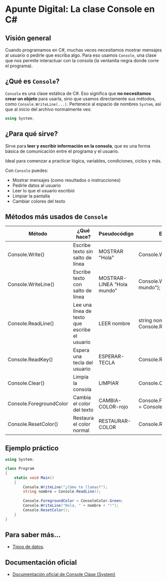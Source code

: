 # Apunte Digital: La clase Console en C\#

## Visión general

Cuando programamos en C#, muchas veces necesitamos mostrar mensajes al usuario o pedirle que escriba algo. Para eso usamos `Console`, una clase que nos permite interactuar con la consola (la ventanita negra donde corre el programa). 

## ¿Qué es `Console`?

`Console` es una clase estática de C#. Eso significa que **no necesitamos crear un objeto** para usarla, sino que usamos directamente sus métodos, como `Console.WriteLine(...)`.
Pertenece al espacio de nombres `System`, así que al inicio del archivo normalmente ves:

```csharp
using System;
```

## ¿Para qué sirve?

Sirve para **leer y escribir información en la consola**, que es una forma básica de comunicación entre el programa y el usuario.

Ideal para comenzar a practicar lógica, variables, condiciones, ciclos y más.

Con `Console` puedes:

* Mostrar mensajes (como resultados o instrucciones)
* Pedirle datos al usuario
* Leer lo que el usuario escribió
* Limpiar la pantalla
* Cambiar colores del texto

## Métodos más usados de `Console`

|Método| ¿Qué hace? | Pseudocódigo | Ejemplo|
|--------|--------------|----------------|----------|
|Console.Write()| Escribe texto sin salto de línea | MOSTRAR "Hola" | Console.Write("Hola "); |
|Console.WriteLine()| Escribe texto con salto de línea | MOSTRAR-LINEA "Hola mundo" | Console.WriteLine("Hola mundo"); |
|Console.ReadLine()| Lee una línea de texto que escribe el usuario | LEER nombre | string nombre = Console.ReadLine(); |
|Console.ReadKey()| Espera una tecla del usuario | ESPERAR-TECLA | Console.ReadKey(); |
|Console.Clear()| Limpia la consola | LIMPIAR | Console.Clear(); |
|Console.ForegroundColor| Cambia el color del texto | CAMBIA-COLOR-rojo | Console.ForegroundColor = ConsoleColor.Red; |
|Console.ResetColor()| Restaura el color normal | RESTAURAR-COLOR | Console.ResetColor(); |

## Ejemplo práctico

```csharp
using System;

class Program
{
    static void Main()
    {
        Console.WriteLine("¿Cómo te llamas?");
        string nombre = Console.ReadLine();
        
        Console.ForegroundColor = ConsoleColor.Green;
        Console.WriteLine("Hola, " + nombre + "!");
        Console.ResetColor();
    }
}
```

## Para saber más...

- [Tipos de datos](ApuntesDigitales/programacion/tiposDatos/tiposDatos.md).

## Documentación oficial

- [Documentación oficial de Console Clase (System)](https://learn.microsoft.com/es-es/dotnet/api/system.console?view=net-8.0)